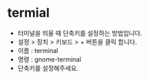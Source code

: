 # termial

- 터미널을 띄울 때 단축키를 설정하는 방법입니다.
- 설정 > 장치 > 키보드 > + 버튼을 클릭 합니다.
- 이름 : terminal
- 명령 : gnome-terminal
- 단축키를 설정해주세요.
